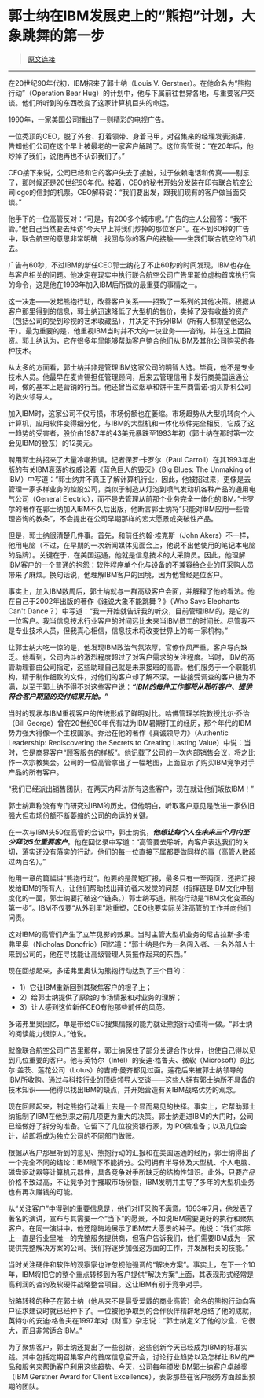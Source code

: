 郭士纳在IBM发展史上的“熊抱”计划，大象跳舞的第一步
================================

> [原文连接](http://www.tmtpost.com/160908.html)

------
在20世纪90年代初，IBM招来了郭士纳（Louis V. Gerstner）。在他命名为“熊抱行动”（Operation Bear Hug）的计划中，他与下属前往世界各地，与重要客户交谈。他们所听到的东西改变了这家计算机巨头的命运。

1990年，一家美国公司播出了一则精彩的电视广告。

一位秃顶的CEO，脱了外套、打着领带、身着马甲，对召集来的经理发表演讲，告知他们公司在这个早上被最老的一家客户解聘了。这位高管说：“在20年后，他炒掉了我们，说他再也不认识我们了。”

CEO接下来说，公司已经和它的客户失去了接触，过于依赖电话和传真——别忘了，那时候还是20世纪90年代。接着，CEO的秘书开始分发装在印有联合航空公司logo的信封的机票。CEO解释说：“我们要出发，跟我们现有的客户做当面交谈。”

他手下的一位高管反对：“可是，有200多个城市呢。”广告的主人公回答：“我不管。”他自己当然要去拜访“今天早上将我们炒掉的那位客户”。在不到60秒的广告中，联合航空的意思非常明确：找回与你的客户的接触——坐我们联合航空的飞机去。

广告有60秒，不过IBM的新任CEO郭士纳花了不止60秒的时间发现，IBM也存在与客户相关的问题。他决定在现实中执行联合航空公司广告里那位虚构首席执行官的命令，这是他在1993年加入IBM后所做的最重要的事情之一。

这一决定——发起熊抱行动，改善客户关系——招致了一系列的其他决策。根据从客户那里得到的信息，郭士纳迅速降低了大型机的售价，卖掉了没有收益的资产（包括公司的受到珍视的艺术收藏品），并决定不拆分IBM（所有人都期望他这么干）。最为重要的是，他重视IBM当时并不大的一块业务——咨询，并在这上面投资。郭士纳认为，它在很多年里能够帮助客户整合他们从IBM及其他公司购买的各种技术。

从太多的方面看，郭士纳并非是管理IBM这家公司的明智人选。毕竟，他不是专业技术人员。他最早在麦肯锡担任管理顾问，后来去管理信用卡发行商美国运通公司，做的基本上是营销的行当。他还曾当过烟草和饼干生产商雷诺·纳贝斯科公司的救火领导人。

加入IBM时，这家公司不仅亏损，市场份额也在萎缩。市场趋势从大型机转向个人计算机，应用软件变得细分化，与IBM的大型机和一体化软件完全相反，它成了这一趋势的受害者，股价由1987年的43美元暴跌至1993年初（郭士纳在那时第一次会见IBM的股东）的12美元。

聘用郭士纳招来了大量冷嘲热讽。记者保罗·卡罗尔（Paul Carroll）在其1993年出版的有关IBM衰落的权威论著《蓝色巨人的毁灭》（Big Blues: The Unmaking of IBM）中写道：“郭士纳并不真正了解计算机行业，因此，他被招过来，更像是去管理一家多样业务的控股公司，类似于制造从灯泡到喷气发动机各种产品的通用电气公司（General Electric），而不是去管理从前那个业务完全一体化的IBM。”卡罗尔的著作在郭士纳加入IBM不久后出版，他断言郭士纳将“只能对IBM应用一些管理咨询的教条”，不会提出在公司早期那样的宏大愿景或突破性产品。

但是，郭士纳很清楚几件事。首先，和前任约翰·埃克斯（John Akers）不一样，他用电脑（不过，在早期的一次新闻媒体见面会上，他说不出他使用的笔记本电脑的品牌）。关键在于，在美国运通，他就是信息技术的大采购员。因此，他理解IBM客户的一个普通的抱怨：软件程序单个化与设备的不兼容给企业的IT采购人员带来了麻烦。换句话说，他理解IBM客户的困境，因为他曾经是位客户。

事实上，加入IBM数周后，郭士纳就与一群高级客户会面，并解释了他的看法。他在自己于2002年出版的著作《谁说大象不能跳舞？》（Who Says Elephants Can't Dance？）中写道：“我一开始就告诉我的听众，目前管理IBM的，是它的一位客户。我当信息技术行业客户的时间远比未来当IBM员工的时间长。尽管我不是专业技术人员，但我真心相信，信息技术将改变世界上的每一家机构。”

让郭士纳大吃一惊的是，他发现IBM政治气氛浓厚，官僚作风严重，客户导向缺乏。他看到，公司内斗的激烈程度超过了对客户需求的关注程度。当时，IBM的高管助理都由公司指定，这些助理自己就是未来接班的高管。他们服务于一个职能机构，精于制作细致的文件，对他们的客户却了解不深。一些接受调查的客户极为不满，以至于郭士纳不得不对这些客户说：**_“IBM的每件工作都将从聆听客户、提供符合客户期望的交付成果开始。”_**

当时的现状与IBM重视客户的传统形成了鲜明对比。哈佛管理学院教授比尔·乔治（Bill George）曾在20世纪60年代有过为IBM暑期打工的经历，那个年代的IBM势力强大得像一个主权国家。乔治在他的著作《真诚领导力》（Authentic Leadership: Rediscovering the Secrets to Creating Lasting Value）中说：当时，它是商界客户“顾客服务的样板”。他记载了公司的一次内部销售会议，将之比作一次宗教集会。公司的一位高管拿出了一幅地图，上面显示了购买IBM竞争对手产品的所有客户。

“我们已经派出销售团队，在两天内拜访所有这些客户，现在就让他们皈依IBM！”


郭士纳声称没有专门研究过IBM的历史。但他明白，听取客户意见是改进一家依旧强大但市场份额不断萎缩的公司的命运的关键。

在一次与IBM头50位高管的会议中，郭士纳说，**_他想让每个人在未来三个月内至少拜访5位重要客户_**。他在回忆录中写道：“高管要去聆听，向客户表达我们的关切，落实还没有落实的行动。他们的每一位直接下属都要做同样的事（高管人数超过两百名）。”

他用一章的篇幅讲“熊抱行动”。他要的是简短汇报，最多只有一至两页，还把汇报发给IBM的所有人，让他们帮助找出拜访者未发觉的问题（指挥链是IBM文化中制度化的一面，郭士纳要打破这个链条。）郭士纳写道，熊抱行动是“IBM文化变革的第一步”。IBM不仅要“从外到里”地重塑，CEO也要实际关注高管的工作并向他们问责。

这对IBM的高管们产生了立竿见影的效果。当时主管大型机业务的尼古拉斯·多诺弗里奥（Nicholas Donofrio）回忆道：“郭士纳是作为一名闯入者、一名外部人士来到公司的，他在寻找能让高级管理人员振作起来的东西。”



现在回想起来，多诺弗里奥认为熊抱行动达到了三个目的：

- 1）它让IBM重新回到其聚焦客户的根子上；
- 2）给郭士纳提供了原始的市场情报和对业务的理解；
- 3）让人感到这位新任CEO有他那些前任的风范。



多诺弗里奥回忆，单是带给CEO搜集情报的能力就让熊抱行动值得一做。“郭士纳的阅读能力很惊人。”他说。

就像联合航空公司广告里那样，郭士纳保住了部分关键合作伙伴，也使自己得以见到几位重要的客户。他与英特尔（Intel）的安迪·格鲁夫、微软（Microsoft）的比尔·盖茨、莲花公司（Lotus）的吉姆·曼齐都见过面。莲花后来被郭士纳领导的IBM所收购。通过与科技行业的顶级领导人交谈——这些人拥有郭士纳所不具备的技术知识——他得以找出IBM的缺点，并开始营造有关IBM战略优势的观念。

现在回顾起来，制定熊抱行动看上去是一个显而易见的抉择。事实上，它帮助郭士纳抵制了IBM在他到来之前几项更为重大的决策。郭士纳走进IBM的大门时，公司已经做好了拆分的准备。它留下了几位投资银行家，为IPO做准备；以及几位会计，给即将成为独立公司的不同部门做账。

根据从客户那里听到的意见、熊抱行动的汇报和在美国运通的经历，郭士纳得出了一个完全不同的结论：IBM眼下不能拆分。公司拥有半导体及大型机、个人电脑、磁盘驱动器等计算机元器件，具备竞争对手所缺乏的结构性知识。此外，只要产品价格不致过高，不让竞争对手攫取市场份额，IBM发明并主导了多年的大型机业务也有再次赚钱的可能。

从“关注客户”中得到的重要信息是，他们对IT采购不满意。1993年7月，他发表了著名的演讲，宣布与其需要一个“当下”的愿景，不如说IBM需要更好的执行和聚焦客户。在同一演讲中，他还隐晦地展示了IBM宏大愿景的种子。他说：“我们实际上一直是行业里唯一的完整服务提供商，但客户告诉我们，他们需要IBM成为一家提供完整解决方案的公司。我们将逐步加强这方面的工作，并发展相关的技能。”

当时关注硬件和软件的观察家也许忽视他强调的“解决方案”。事实上，在下一个10年，IBM将把它的整个重点转移到为客户提供“解决方案”上面，其表现形式经常是高利润的咨询及软硬件战略整合项目。这让IBM有别于竞争对手。

战略转移的种子在郭士纳（他从来不是最受爱戴的商业高管）命名的熊抱行动向客户征求建议时就已经种下了。一位被他争取到的合作伙伴精辟地总结了他的成就，英特尔的安迪·格鲁夫在1997年对《财富》杂志说：“郭士纳定义了他的沙盒，它很大，而且非常适合IBM。”

为了聚焦客户，郭士纳还提出了一些创新，这些创新今天已经成为IBM的标准实践。其中包括定期召集客户的首席信息官开会，讨论行业趋势以及怎样让IBM的产品和服务来帮助客户利用这些趋势。今天，公司每年颁发IBM郭士纳客户卓越奖（IBM Gerstner Award for Client Excellence），表彰那些在客户服务方面超出预期的团队。
